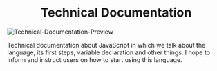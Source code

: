 <h1 align="center"> Technical Documentation </h1>

![Technical-Documentation-Preview](https://user-images.githubusercontent.com/123914844/218229320-3c3c51fa-e23a-4f6b-bf8b-6045d9b5709f.png)

Technical documentation about JavaScript in which we talk about the language, its first steps, variable declaration and other things.
I hope to inform and instruct users on how to start using this language.

